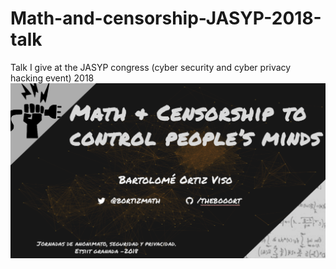 # Math-and-censorship-JASYP-2018-talk
Talk I give at the JASYP congress (cyber security and cyber privacy hacking event) 2018
![](https://raw.githubusercontent.com/thebooort/Math-and-censorship-JASYP-2018-talk/master/diapo.png)
